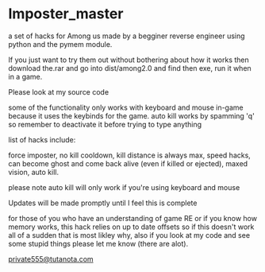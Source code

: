 # Imposter_master
a set of hacks for Among us made by a begginer reverse engineer using python and the pymem module.

If you just want to try them out without bothering about how it works then download the.rar and go into dist/among2.0 and find then exe, run it when in a game.

Please look at my source code 

some of the functionality only works with keyboard and mouse in-game because it uses the keybinds for the game.
auto kill works by spamming 'q' so remember to deactivate it before trying to type anything 


list of hacks include:

force imposter, 
 no kill cooldown, 
 kill distance is always max,
 speed hacks,
 can become ghost and come back alive (even if killed or ejected),
 maxed vision,
 auto kill.
 
 please note auto kill will only work if you're using keyboard and mouse

Updates will be made promptly until I feel this is complete

for those of you who have an understanding of game RE or if you know how memory works, this hack relies on up to date offsets so if this doesn't work all of a sudden that is most likley why, also if you look at my code and see some stupid things please let me know (there are alot). 

private555@tutanota.com

